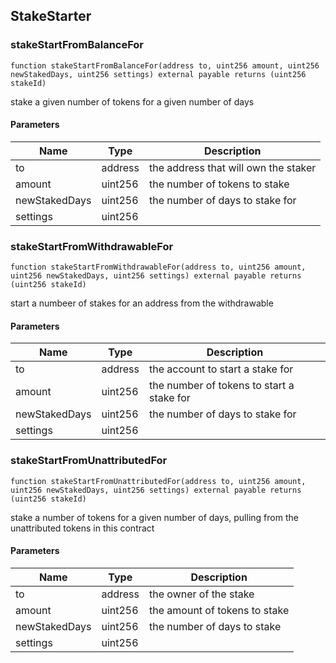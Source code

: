 
## StakeStarter

### stakeStartFromBalanceFor

```solidity
function stakeStartFromBalanceFor(address to, uint256 amount, uint256 newStakedDays, uint256 settings) external payable returns (uint256 stakeId)
```

stake a given number of tokens for a given number of days

#### Parameters

| Name | Type | Description |
| ---- | ---- | ----------- |
| to | address | the address that will own the staker |
| amount | uint256 | the number of tokens to stake |
| newStakedDays | uint256 | the number of days to stake for |
| settings | uint256 |  |

### stakeStartFromWithdrawableFor

```solidity
function stakeStartFromWithdrawableFor(address to, uint256 amount, uint256 newStakedDays, uint256 settings) external payable returns (uint256 stakeId)
```

start a numbeer of stakes for an address from the withdrawable

#### Parameters

| Name | Type | Description |
| ---- | ---- | ----------- |
| to | address | the account to start a stake for |
| amount | uint256 | the number of tokens to start a stake for |
| newStakedDays | uint256 | the number of days to stake for |
| settings | uint256 |  |

### stakeStartFromUnattributedFor

```solidity
function stakeStartFromUnattributedFor(address to, uint256 amount, uint256 newStakedDays, uint256 settings) external payable returns (uint256 stakeId)
```

stake a number of tokens for a given number of days, pulling from
the unattributed tokens in this contract

#### Parameters

| Name | Type | Description |
| ---- | ---- | ----------- |
| to | address | the owner of the stake |
| amount | uint256 | the amount of tokens to stake |
| newStakedDays | uint256 | the number of days to stake |
| settings | uint256 |  |

